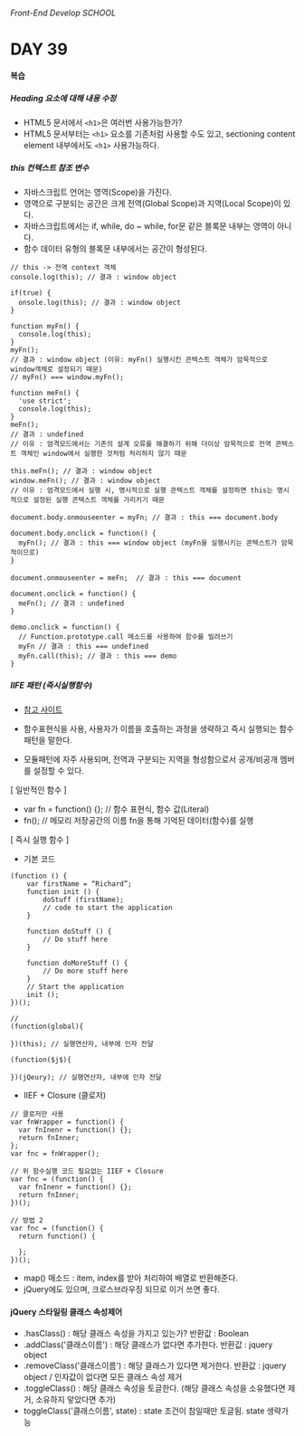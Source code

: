 ###### Front-End Develop SCHOOL

# DAY 39

#### 복습

##### Heading 요소에 대해 내용 수정

- HTML5  문서에서 `<h1>`은 여러번 사용가능한가?
- HTML5  문서부터는 `<h1>` 요소를 기존처럼 사용할 수도 있고, sectioning content element 내부에서도 `<h1>` 사용가능하다.

##### this 컨텍스트 참조 변수

- 자바스크립트 언어는 영역(Scope)을 가진다. 
- 영역으로 구분되는 공간은 크게 전역(Global Scope)과 지역(Local Scope)이 있다. 
- 자바스크립트에서는 if, while, do ~ while, for문 같은 블록문 내부는 영역이 아니다. 
- 함수 데이터 유형의 블록문 내부에서는 공간이 형성된다. 

```
// this -> 전역 context 객체
console.log(this); // 결과 : window object 

if(true) {
  onsole.log(this); // 결과 : window object 
}

function myFn() {
  console.log(this); 
}
myFn(); 
// 결과 : window object (이유: myFn() 실행시킨 콘텍스트 객체가 암묵적으로 window객체로 설정되기 때문)
// myFn() === window.myFn();

function meFn() {
  'use strict';
  console.log(this);
}
meFn(); 
// 결과 : undefined
// 이유 : 엄격모드에서는 기존의 설계 오류를 해결하기 위해 더이상 암묵적으로 전역 콘텍스트 객체인 window에서 실행한 것처럼 처리하지 않기 때문

this.meFn(); // 결과 : window object
window.meFn(); // 결과 : window object
// 이유 : 엄격모드에서 실행 시, 명시적으로 실행 콘텍스트 객체를 설정하면 this는 명시적으로 설정된 실행 콘텍스트 객체를 가리키기 때문

document.body.onmouseenter = myFn; // 결과 : this === document.body

document.body.onclick = function() {
  myFn(); // 결과 : this === window object (myFn을 실행시키는 콘텍스트가 암묵적이므로)
}

document.onmouseenter = meFn;  // 결과 : this === document

document.onclick = function() {
  meFn(); // 결과 : undefined
}

demo.onclick = function() {
  // Function.prototype.call 메소드를 사용하여 함수를 빌려쓰기
  myFn // 결과 : this === undefined
  myFn.call(this); // 결과 : this === demo 
}
```

##### IIFE 패턴 (즉시실행함수)

- [참고 사이트](http://chanlee.github.io/2014/01/11/understand-javascript-iife/)

- 함수표현식을 사용, 사용자가 이름을 호출하는 과정을 생략하고 즉시 실행되는 함수패턴을 말한다.
- 모듈패턴에 자주 사용되며, 전역과 구분되는 지역을 형성함으로서 공개/비공개 멤버를 설정할 수 있다. 

[ 일반적인 함수 ]
- var fn = function() {}; // 함수 표현식, 함수 값(Literal)
- fn(); // 메모리 저장공간의 이름 fn을 통해 기억된 데이터(함수)를 실행

[ 즉시 실행 함수 ]
- 기본 코드

```
(function () {
    var firstName = “Richard”;
    function init () {
        doStuff (firstName);
        // code to start the application
    }

    function doStuff () {
        // Do stuff here
    }

    function doMoreStuff () {
        // Do more stuff here
    }
    // Start the application
    init ();
})();
``` 

```
// 
(function(global){
  
})(this); // 실행연산자, 내부에 인자 전달 

(function($j$){
  
})(jQeury); // 실행연산자, 내부에 인자 전달 
```

- IIEF + Closure (클로저)

```
// 클로저만 사용
var fnWrapper = function() {
  var fnInenr = function() {};
  return fnInner;
};
var fnc = fnWrapper();

// 위 함수실행 코드 필요없는 IIEF + Closure
var fnc = (function() {
  var fnInenr = function() {};
  return fnInner;
})();

// 방법 2
var fnc = (function() {
  return function() {

  };
})(); 

```

- map() 매소드 : item, index를 받아 처리하여 배열로 반환해준다. 
 - jQuery에도 있으며, 크로스브라우징 되므로 이거 쓰면 좋다.

#### jQuery 스타일링 클래스 속성제어

- .hasClass() : 해당 클래스 속성을 가지고 있는가? 반환값 : Boolean
- .addClass('클래스이름') : 해당 클래스가 없다면 추가한다. 반환값 : jquery object
- .removeClass('클래스이름') : 해당 클래스가 있다면 제거한다. 반환값 : jquery object / 인자값이 없다면 모든 클래스 속성 제거
- .toggleClass() : 해당 클래스 속성을 토글한다. (해당 클래스 속성을 소유했다면 제거, 소유하지 앟았다면 추가)
 - toggleClass('클래스이름', state) : state 조건이 참일때만 토글됨. state 생략가능